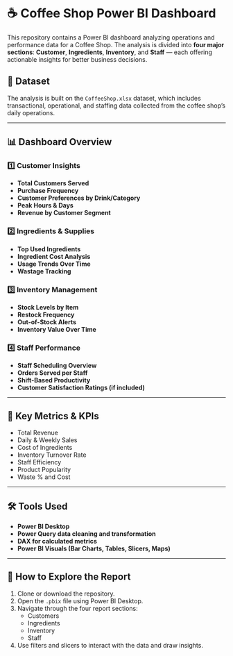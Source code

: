 # ☕ Coffee Shop Power BI Dashboard

This repository contains a Power BI dashboard analyzing operations and performance data for a Coffee Shop. The analysis is divided into **four major sections**: **Customer**, **Ingredients**, **Inventory**, and **Staff** — each offering actionable insights for better business decisions.

## 📁 Dataset

The analysis is built on the `CoffeeShop.xlsx` dataset, which includes transactional, operational, and staffing data collected from the coffee shop’s daily operations.

---

## 📊 Dashboard Overview

### 1️⃣ Customer Insights

- **Total Customers Served**
- **Purchase Frequency**
- **Customer Preferences by Drink/Category**
- **Peak Hours & Days**
- **Revenue by Customer Segment**

### 2️⃣ Ingredients & Supplies

- **Top Used Ingredients**
- **Ingredient Cost Analysis**
- **Usage Trends Over Time**
- **Wastage Tracking**

### 3️⃣ Inventory Management

- **Stock Levels by Item**
- **Restock Frequency**
- **Out-of-Stock Alerts**
- **Inventory Value Over Time**

### 4️⃣ Staff Performance

- **Staff Scheduling Overview**
- **Orders Served per Staff**
- **Shift-Based Productivity**
- **Customer Satisfaction Ratings (if included)**

---

## 📌 Key Metrics & KPIs

- Total Revenue  
- Daily & Weekly Sales  
- Cost of Ingredients  
- Inventory Turnover Rate  
- Staff Efficiency  
- Product Popularity  
- Waste % and Cost


---

## 🛠 Tools Used

- **Power BI Desktop**
- **Power Query data cleaning and transformation**
- **DAX for calculated metrics**
- **Power BI Visuals (Bar Charts, Tables, Slicers, Maps)**

---

## 🚀 How to Explore the Report

1. Clone or download the repository.
2. Open the `.pbix` file using Power BI Desktop.
3. Navigate through the four report sections:
   - Customers
   - Ingredients
   - Inventory
   - Staff
4. Use filters and slicers to interact with the data and draw insights.




